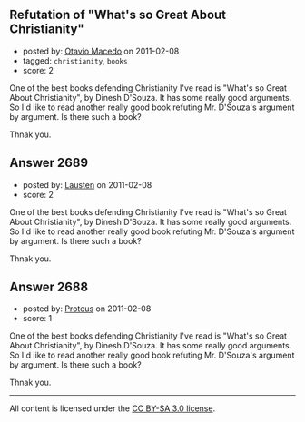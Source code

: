 ## Refutation of "What's so Great About Christianity"

- posted by: [Otavio Macedo](https://stackexchange.com/users/-1/735-otavio-macedo) on 2011-02-08
- tagged: `christianity`, `books`
- score: 2

One of the best books defending Christianity I've read is "What's so Great About Christianity", by Dinesh D'Souza. It has some really good arguments. So I'd like to read another really good book refuting Mr. D'Souza's argument by argument. Is there such a book?

Thnak you.


## Answer 2689

- posted by: [Lausten](https://stackexchange.com/users/-1/584-lausten) on 2011-02-08
- score: 2

One of the best books defending Christianity I've read is "What's so Great About Christianity", by Dinesh D'Souza. It has some really good arguments. So I'd like to read another really good book refuting Mr. D'Souza's argument by argument. Is there such a book?

Thnak you.


## Answer 2688

- posted by: [Proteus](https://stackexchange.com/users/-1/940-proteus) on 2011-02-08
- score: 1

One of the best books defending Christianity I've read is "What's so Great About Christianity", by Dinesh D'Souza. It has some really good arguments. So I'd like to read another really good book refuting Mr. D'Souza's argument by argument. Is there such a book?

Thnak you.



---

All content is licensed under the [CC BY-SA 3.0 license](https://creativecommons.org/licenses/by-sa/3.0/).
